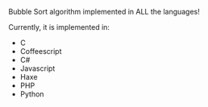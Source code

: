 Bubble Sort algorithm implemented in ALL the languages!

Currently, it is implemented in:
- C
- Coffeescript
- C#
- Javascript
- Haxe
- PHP
- Python
